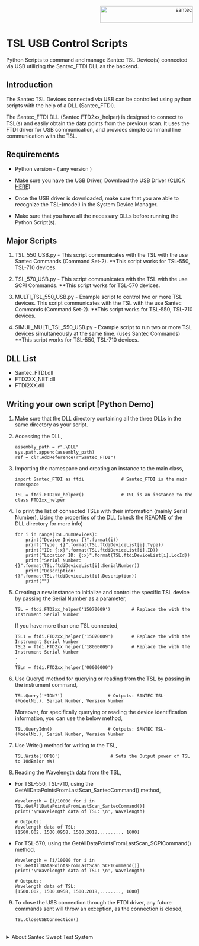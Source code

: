 <p align="right"> <a href="https://www.santec.com/jp/" target="_blank" rel="noreferrer"> <img src="https://www.santec.com/dcms_media/image/common_logo01.png" alt="santec" 
  width="250" height="45"/> </a> </p>


<h1>TSL USB Control Scripts</h1>

Python Scripts to command and manage Santec TSL Device(s) connected via USB utilizing the Santec_FTDI DLL as the backend.


<h2>Introduction</h2>

The Santec TSL Devices connected via USB can be controlled using python scripts with the help of a DLL (Santec_FTDI).

The Santec_FTDI DLL (Santec FTD2xx_helper) is designed to connect to TSL(s) and easily obtain the data points from the previous scan. It uses the FTDI driver for USB communication, and provides simple command line communication with the TSL.


<h2>Requirements</h2>

- Python version - ( any version )

- Make sure you have the USB Driver, Download the USB Driver ([CLICK HERE](https://downloads.santec.com/files/downloadfile/6dbd36cd-a29e-4ca0-a894-8ba4e4fdf0c5))

- Once the USB driver is downloaded, make sure that you are able to recognize the TSL-(model) in the System Device Manager.

- Make sure that you have all the necessary DLLs before running the Python Script(s).


<h2>Major Scripts</h2>

1) TSL_550_USB.py  -  This script communicates with the TSL with the use Santec Commands (Command Set-2).
**This script works for TSL-550, TSL-710 devices.

2) TSL_570_USB.py  -  This script communicates with the TSL with the use SCPI Commands.
**This script works for TSL-570 devices.

3) MULTI_TSL_550_USB.py  -  Example script to control two or more TSL devices. This script communicates with the TSL with the use Santec Commands (Command Set-2).
**This script works for TSL-550, TSL-710 devices.

4) SIMUL_MULTI_TSL_550_USB.py  -  Example script to run two or more TSL devices simultaneously at the same time. (uses Santec Commands)
**This script works for TSL-550, TSL-710 devices.


<h2>DLL List</h2>

  - Santec_FTDI.dll
  - FTD2XX_NET.dll
  - FTDI2XX.dll


<h2>Writing your own script [Python Demo]</h2>

1) Make sure that the DLL directory containing all the three DLLs in the same directory as your script.

2) Accessing the DLL,
    ```
    assembly_path = r".\DLL"                                                
    sys.path.append(assembly_path)
    ref = clr.AddReference(r"Santec_FTDI")
    ```

3) Importing the namespace and creating an instance to the main class,
    ```
    import Santec_FTDI as ftdi              # Santec_FTDI is the main namespace
    
    TSL = ftdi.FTD2xx_helper()              # TSL is an instance to the class FTD2xx_helper
    ```

4) To print the list of connected TSLs with their information (mainly Serial Number),
    Using the properties of the DLL (check the README of the DLL directory for more info)
    ```
    for i in range(TSL.numDevices):
        print("Device Index: {}".format(i))
        print("Type: {}".format(TSL.ftdiDeviceList[i].Type))
        print("ID: {:x}".format(TSL.ftdiDeviceList[i].ID))
        print("Location ID: {:x}".format(TSL.ftdiDeviceList[i].LocId))
        print("Serial Number: {}".format(TSL.ftdiDeviceList[i].SerialNumber))
        print("Description: {}".format(TSL.ftdiDeviceList[i].Description))
        print("")
    ```

5) Creating a new instance to initialize and control the specific TSL device by passing the Serial Number as a parameter,
    ```
    TSL = ftdi.FTD2xx_helper('15070009')        # Replace the with the Instrument Serial Number
    ```
    If you have more than one TSL connected,
    ```
    TSL1 = ftdi.FTD2xx_helper('15070009')       # Replace the with the Instrument Serial Number
    TSL2 = ftdi.FTD2xx_helper('18060009')       # Replace the with the Instrument Serial Number
    .
    .
    TSLn = ftdi.FTD2xx_helper('00000000')
    ```

6) Use Query() method for querying or reading from the TSL by passing in the instrument command,
    ```
    TSL.Query('*IDN?')                 # Outputs: SANTEC TSL-(ModelNo.), Serial Number, Version Number
    ```
    
    Moreover, for specifically querying or reading the device identification information, you can use the below method,
    ```
    TSL.QueryIdn()                     # Outputs: SANTEC TSL-(ModelNo.), Serial Number, Version Number
    ```

7) Use Write() method for writing to the TSL,
    ```
    TSL.Write('OP10')                   # Sets the Output power of TSL to 10dBm(or mW)
    ```

8) Reading the Wavelength data from the TSL, <br>

 - For TSL-550, TSL-710, using the GetAllDataPointsFromLastScan_SantecCommand() method,
    ```
    Wavelength = [i/10000 for i in TSL.GetAllDataPointsFromLastScan_SantecCommand()]          
    print('\nWavelength data of TSL: \n', Wavelength)
    
    # Outputs: 
   Wavelength data of TSL:
   [1500.002, 1500.0958, 1500.2018,........, 1600]
    ```
- For TSL-570, using the GetAllDataPointsFromLastScan_SCPICommand() method,
    ```
    Wavelength = [i/10000 for i in TSL.GetAllDataPointsFromLastScan_SCPICommand()]          
    print('\nWavelength data of TSL: \n', Wavelength)
    
    # Outputs: 
  Wavelength data of TSL:
  [1500.002, 1500.0958, 1500.2018,........, 1600]
    ```
  
9) To close the USB connection through the FTDI driver, any future commands sent will throw an exception, as the connection is closed,
    ```
    TSL.CloseUSBConnection()
    ```
<br>
<details>
<summary>About Santec Swept Test System</summary>

### What is STS IL PDL ?
The Swept Test System is the photonic solution by santec Corp. to perform Wavelength 
Dependent Loss characterization of passive optical devices.
It consists of:
- A light source: santec’s Tunable Semiconductor Laser (TSL);
- A power meter: santec’s Multi-port Power Meter (MPM);
   

### For more information on Swept Test System [CLICK HERE](https://inst.santec.com/products/componenttesting/sts)
</details>
